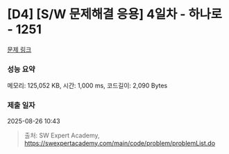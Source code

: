 # [D4] [S/W 문제해결 응용] 4일차 - 하나로 - 1251 

[문제 링크](https://swexpertacademy.com/main/code/problem/problemDetail.do?contestProbId=AV15StKqAQkCFAYD) 

### 성능 요약

메모리: 125,052 KB, 시간: 1,000 ms, 코드길이: 2,090 Bytes

### 제출 일자

2025-08-26 10:43



> 출처: SW Expert Academy, https://swexpertacademy.com/main/code/problem/problemList.do